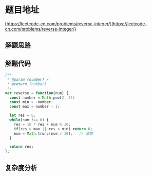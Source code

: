 # 题目地址

[https://leetcode-cn.com/problems/reverse-integer/](https://leetcode-cn.com/problems/reverse-integer/)

## 解题思路

## 解题代码

```js
/**
 * @param {number} x
 * @return {number}
 */
var reverse = function(num) {
  const number = Math.pow(2, 31)
  const min = -number;
  const max = number - 1;

  let res = 0;
  while(num !== 0) {
    res = 10 * res + num % 10;
    if(res > max || res < min) return 0;
    num = Math.trunc(num / 10);   // 取整
  }

  return res;
};
```

## 复杂度分析
